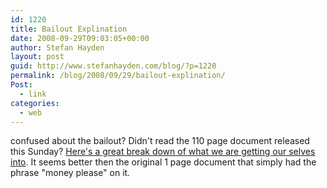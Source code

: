 ```yaml
---
id: 1220
title: Bailout Explination
date: 2008-09-29T09:03:05+00:00
author: Stefan Hayden
layout: post
guid: http://www.stefanhayden.com/blog/?p=1220
permalink: /blog/2008/09/29/bailout-explination/
Post:
  - link
categories:
  - web
---
```

confused about the bailout? Didn't read the 110 page document released this Sunday? <a href="http://www.clusterstock.com/2008/9/analyzing-the-bailout-what-s-in-it-anyway-">Here's a great break down of what we are getting our selves into</a>. It seems better then the original 1 page document that simply had the phrase "money please" on it.